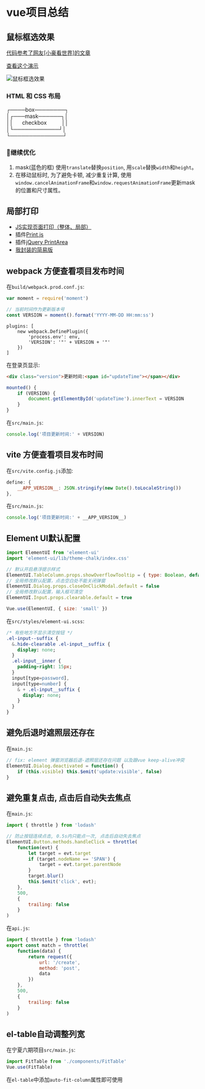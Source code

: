 # vue项目总结

## 鼠标框选效果

[代码参考了网友\[小豪看世界\]的文章](https://www.jianshu.com/p/a551b157826f)

[查看这个演示](https://codepen.io/renjihua/pen/NWXzMRz)

![鼠标框选效果](/guide/vue-sum-up/select-area.gif)

### HTML 和 CSS 布局

┌────box────────┐\
│┌───mask──────┐│\
││ &nbsp;&nbsp;&nbsp;&nbsp;&nbsp;checkbox&nbsp;&nbsp;&nbsp;&nbsp;&nbsp;&nbsp;&nbsp;&nbsp;&nbsp;&nbsp;││\
│└────────────┘│\
└──────────────┘

### :tada:继续优化
1. mask(蓝色的框) 使用`translate`替换`position`, 用`scale`替换`width`和`height`。
2. 在移动鼠标时, 为了避免卡顿, 减少重复计算, 使用 `window.cancelAnimationFrame`和`window.requestAnimationFrame`更新mask的位置和尺寸属性。


## 局部打印

- [JS实现页面打印（整体、局部）](https://www.cnblogs.com/hazzZ/p/14713075.html)
- 插件[Print.js](https://github.com/crabbly/print.js)
- 插件[jQuery PrintArea](https://github.com/RitsC/PrintArea/blob/master/js/jquery.printarea.js)
- [我封装的简易版](/guide/vue-sum-up/printArea.js)



## webpack 方便查看项目发布时间

在`build/webpack.prod.conf.js`:

```js
var moment = require('moment')

// 当前时间作为更新版本号
const VERSION = moment().format('YYYY-MM-DD HH:mm:ss')
```

```js{4}
plugins: [
    new webpack.DefinePlugin({
        'process.env': env,
        'VERSION': '"' + VERSION + '"'
    })
]
```

在登录页显示:

```html
<div class="version">更新时间:<span id="updateTime"></span></div>
```

```js
mounted() {
    if (VERSION) {
        document.getElementById('updateTime').innerText = VERSION
    }
}
```

在`src/main.js`:

```js
console.log('项目更新时间:' + VERSION)
```

## vite 方便查看项目发布时间

在`src/vite.config.js`添加:

```js
define: {
    __APP_VERSION__: JSON.stringify(new Date().toLocaleString())
},
```

在`src/main.js`:

```js
console.log('项目更新时间:' + __APP_VERSION__)
```


## Element UI默认配置

```js
import ElementUI from 'element-ui'
import 'element-ui/lib/theme-chalk/index.css'

// 默认开启悬浮提示样式
ElementUI.TableColumn.props.showOverflowTooltip = { type: Boolean, default: true }
// 全局修改默认配置，点击空白处不能关闭弹窗
ElementUI.Dialog.props.closeOnClickModal.default = false
// 全局修改默认配置，输入框可清空
ElementUI.Input.props.clearable.default = true

Vue.use(ElementUI, { size: 'small' })
```

在`src/styles/element-ui.scss`:

```sass
/* 有些地方不显示清空按钮 */
.el-input--suffix {
  &.hide-clearable .el-input__suffix {
    display: none;
  }
  .el-input__inner {
    padding-right: 15px;
  }
  input[type=password],
  input[type=number] {
    & + .el-input__suffix {
      display: none;
    }
  }
}
```

## 避免后退时遮照层还存在

在`main.js`:

```js
// fix: element 弹窗浏览器后退-遮照层还存在问题 以及跟vue keep-alive冲突
ElementUI.Dialog.deactivated = function() {
    if (this.visible) this.$emit('update:visible', false)
}
```

## 避免重复点击, 点击后自动失去焦点

在`main.js`:

```js
import { throttle } from 'lodash'

// 防止按钮连续点击, 0.5s内只能点一次, 点击后自动失去焦点
ElementUI.Button.methods.handleClick = throttle(
    function(evt) {
        let target = evt.target
        if (target.nodeName == 'SPAN') {
            target = evt.target.parentNode
        }
        target.blur()
        this.$emit('click', evt);
    },
    500,
    {
        trailing: false
    }
)
```

在`api.js`:

```js
import { throttle } from 'lodash'
export const match = throttle(
    function(data) {
        return request({
            url: '/create',
            method: 'post',
            data
        })
    },
    500,
    {
        trailing: false
    }
)
```


## el-table自动调整列宽

在宁夏六期项目`src/main.js`:
```js
import FitTable from './components/FitTable'
Vue.use(FitTable)
```

在`el-table`中添加`auto-fit-column`属性即可使用
